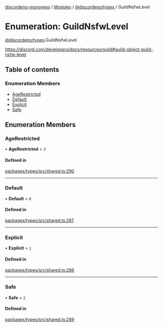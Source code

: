 [discordeno-monorepo](../README.md) / [Modules](../modules.md) / [@discordeno/types](../modules/discordeno_types.md) / GuildNsfwLevel

# Enumeration: GuildNsfwLevel

[@discordeno/types](../modules/discordeno_types.md).GuildNsfwLevel

https://discord.com/developers/docs/resources/guild#guild-object-guild-nsfw-level

## Table of contents

### Enumeration Members

- [AgeRestricted](discordeno_types.GuildNsfwLevel.md#agerestricted)
- [Default](discordeno_types.GuildNsfwLevel.md#default)
- [Explicit](discordeno_types.GuildNsfwLevel.md#explicit)
- [Safe](discordeno_types.GuildNsfwLevel.md#safe)

## Enumeration Members

### AgeRestricted

• **AgeRestricted** = `3`

#### Defined in

[packages/types/src/shared.ts:290](https://github.com/deepsarda/discordeno/blob/c6dc30bb/packages/types/src/shared.ts#L290)

---

### Default

• **Default** = `0`

#### Defined in

[packages/types/src/shared.ts:287](https://github.com/deepsarda/discordeno/blob/c6dc30bb/packages/types/src/shared.ts#L287)

---

### Explicit

• **Explicit** = `1`

#### Defined in

[packages/types/src/shared.ts:288](https://github.com/deepsarda/discordeno/blob/c6dc30bb/packages/types/src/shared.ts#L288)

---

### Safe

• **Safe** = `2`

#### Defined in

[packages/types/src/shared.ts:289](https://github.com/deepsarda/discordeno/blob/c6dc30bb/packages/types/src/shared.ts#L289)
